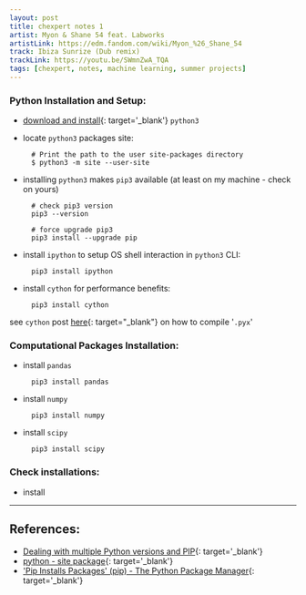 ```yaml
---
layout: post
title: chexpert notes 1
artist: Myon & Shane 54 feat. Labworks
artistLink: https://edm.fandom.com/wiki/Myon_%26_Shane_54
track: Ibiza Sunrize (Dub remix)
trackLink: https://youtu.be/SWmnZwA_TQA
tags: [chexpert, notes, machine learning, summer projects]
---
```



### Python Installation and Setup:

- [download and install](https://www.python.org/downloads/){: target='_blank'} `python3` 

- locate `python3` packages site:
   
        # Print the path to the user site-packages directory
        $ python3 -m site --user-site 

- installing `python3` makes `pip3` available (at least on my machine - check on yours)
        
        # check pip3 version
        pip3 --version

        # force upgrade pip3
        pip3 install --upgrade pip

- install `ipython` to setup OS shell interaction in `python3` CLI:

        pip3 install ipython

- install `cython` for performance benefits: 

        pip3 install cython

see `cython` post [here](){: target="_blank"} on how to compile '`.pyx`' 


### Computational Packages Installation:

- install `pandas`

        pip3 install pandas

- install `numpy`

        pip3 install numpy

- install `scipy`

        pip3 install scipy
 

### Check installations:

- install 

<hr>

## References:

- [Dealing with multiple Python versions and PIP](https://stackoverflow.com/a/4910393){: target='_blank'}
- [python - site package](https://docs.python.org/3/library/site.html#module-site){: target='_blank'}
- ['Pip Installs Packages' (pip) - The Python Package Manager](https://pip.pypa.io/en/stable/){: target='_blank'}